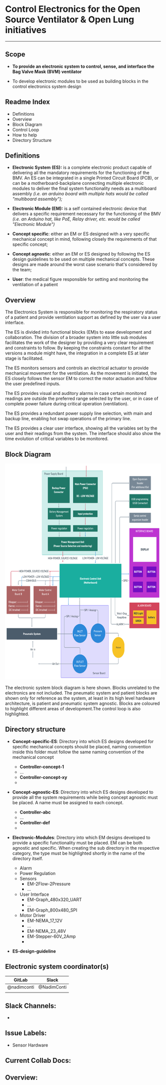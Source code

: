 # Control Electronics for the Open Source Ventilator & Open Lung initiatives
---
## Scope
- **To provide an electronic system to control, sense, and interface the Bag Valve Mask (BVM) ventilator**

- To develop electronic modules to be used as building blocks in the control electronics system design

## Readme Index
- Definitions
- Overview
- Block Diagram
- Control Loop
- How to help
- Directory Structure



## Definitions
- **Electronic System (ES):** is a complete electronic product capable of delivering all the mandatory requirements for the functioning of the BMV. An ES can be integrated in a single Printed Circuit Board (PCB), or can be a motherboard-backplane connecting multiple electronic modules to deliver the final system functionality needs as a multiboard assembly *(i.e. an arduino board with multiple hats would be called "multiboard assembly");*

- **Electronic Module (EM):** is a self contained electronic device that delivers a specific requirement necessary for the functioning of the BMV *(i.e. an Arduino hat, like PoE, Relay driver, etc. would be called "Electronic Module")*

- **Concept specific**: either an EM or ES designed with a very specific mechanical concept in mind, following closely the requirements of that specific concept;

- **Concept agnostic**: either an EM or ES designed by following the ES design guidelines to be used on multiple mechanical concepts. These designs are made around the worst case scenario that's considered by the team;

- **User**: the medical figure responsible for setting and monitoring the ventilation of a patient

## Overview
The Electronics System is responsible for monitoring the respiratory status of a patient and provide ventilation support as defined by the user via a user interface.

The ES is divided into functional blocks (EM)s to ease development and collaboration. The division of a broader system into little sub modules facilitates the work of the designer by providing a very clear requirement and constraints to follow.
By keeping the constraints constant for all the versions a module might have, the integration in a complete ES at later stage is facilitated.

The ES monitors sensors and controls an electrical actuator to provide mechanical movement for the ventilation. As the movement is initiated, the ES closely follows the sensor EM to correct the motor actuation and follow the user predefined inputs.

The ES provides visual and auditory alarms in case certain monitored readings are outside the preferred range selected by the user, or in case of complete power failure during critical operation (ventilation).

The ES provides a redundant power supply line selection, with main and backup line, enabling hot swap operations of the primary line.

The ES provides a clear user interface, showing all the variables set by the user and their readings from the system. The interface should also show the time evolution of critical variables to be monitored.

## Block Diagram
<img src='control-electronics/Support-files/README_images/OSV-ES_Block_diagram-3-april.png' height="700"></img>

The electronic system block diagram is here shown. Blocks unrelated to the electronics are not included. The pneumatic system and patient blocks are shown only for reference as the system, at least in its high level hardware architecture, is patient and pneumatic system agnostic. Blocks are coloured to highlight different areas of development.The control loop is also highlighted.

## Directory structure
- **Concept-specific-ES**: Directory into which ES designs developed for specific mechanical concepts should be placed, naming convention inside this folder must follow the same naming convention of the mechanical concept
    - **Controller-concept-1**
    - ...
    - **Controller-concept-xy**
    - 


- **Concept-agnostic-ES**: Directory into which ES designs developed to provide all the system requirements while being concept agnostic must be placed. A name must be assigned to each concept.
    - **Controller-abc**
    - ...
    - **Controller-def**
    - 


- **Electronic-Modules**: Directory into which EM designs developed to provide a specific functionality must be placed. EM can be both agnostic and specific. When creating the sub directory in the respective category, the type must be highlighted shortly in the name of the directory itself.
    - Alarm
    - Power Regulation
    - Sensors
        - EM-2Flow-2Pressure
        - ...
    - User Interface
        - EM-Graph_480x320_UART
        - ...
        - EM-Graph_800x480_SPI
    - Motor Driver
        - EM-NEMA_17_12V
        - ...
        - EM-NEMA_23_48V
        - EM-Stepper-60V_2Amp
        - 

- **ES-design-guideline**


## Electronic system coordinator(s)
|GitLab|Slack|
|---|---|
|@nadimconti|@NadimConti|
| | |

## Slack Channels:
-

## Issue Labels:
- Sensor Hardware

## Current Collab Docs:

## Overview:
